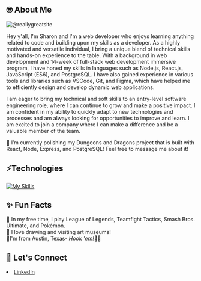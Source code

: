  <h2>🤓 About Me</h2> 
 
![@reallygreatsite](https://user-images.githubusercontent.com/103021766/197364985-dd75aa42-3e88-4037-b6ef-f8ce778318d2.png)

<div>Hey y'all, I'm Sharon and I'm a web developer who enjoys learning anything related to code and building upon my skills as a developer. As a highly motivated and versatile individual, I bring a unique blend of technical skills and hands-on experience to the table. With a background in web development and 14-week of full-stack web development immersive program, I have honed my skills in languages such as Node.js, React.js, JavaScript (ES6), and PostgreSQL. I have also gained experience in various tools and libraries such as VSCode, Git, and Figma, which have helped me to efficiently design and develop dynamic web applications.

I am eager to bring my technical and soft skills to an entry-level software engineering role, where I can continue to grow and make a positive impact. I am confident in my ability to quickly adapt to new technologies and processes and am always looking for opportunities to improve and learn. I am excited to join a company where I can make a difference and be a valuable member of the team.
 
<div>🌱 I’m currently polishing my Dungeons and Dragons project that is built with React, Node, Express, and PostgreSQL! Feel free to message me about it!</div> 

 <h2>⚡Technologies</h2>

[![My Skills](https://skillicons.dev/icons?i=js,html,css,react,postgres,vscode,figma)](https://skillicons.dev)

<h2>✨ Fun Facts</h2>   
<div>👾 In my free time, I play League of Legends, Teamfight Tactics, Smash Bros. Ultimate, and Pokémon.</div>
  <div>🎨 I love drawing and visiting art museums!</div>
<div>📍I'm from Austin, Texas- <i>Hook 'em!</i>🤘🏻</div>
  
<h2>🤝 Let's Connect</h2> 
  <li>
    <a href="https://www.linkedin.com/in/sharon-tieu/">LinkedIn</a>
  </li>

<!---
sharon-tieu/sharon-tieu is a ✨ special ✨ repository because its `README.md` (this file) appears on your GitHub profile.
You can click the Preview link to take a look at your changes.
--->
